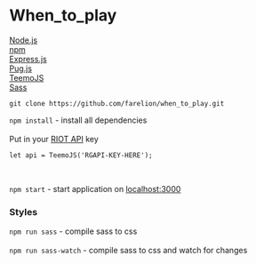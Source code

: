 # When_to_play <br/>
[Node.js](https://nodejs.org/) <br/>
[npm](https://www.npmjs.org/) <br/>
[Express.js](https://expressjs.com/) <br/>
[Pug.js](https://pugjs.org/api/getting-started.html) <br/>
[TeemoJS](https://github.com/MingweiSamuel/TeemoJS) <br/>
[Sass](https://sass-lang.com/install)

```node
git clone https://github.com/farelion/when_to_play.git
```

`npm install` - install all dependencies <br/><br/>
Put in your [RIOT API](https://developer.riotgames.com/) key

```node
let api = TeemoJS('RGAPI-KEY-HERE');
```
<br />

`npm start` - start application on [localhost:3000](http://localhost:3000/)

### Styles
`npm run sass` - compile sass to css <br /><br />
`npm run sass-watch` - compile sass to css and watch for changes 
